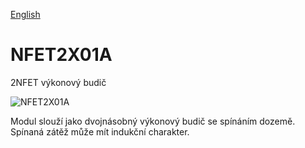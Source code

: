 
[English](./README.md)
<!--- module --->
# NFET2X01A
<!--- Emodule --->

<!--- subtitle --->2NFET výkonový budič<!--- Esubtitle --->

![NFET2X01A](/doc/img/NFET2X01A_QRcode.png)

<!--- description --->Modul slouží jako dvojnásobný výkonový budič se spínáním dozemě. Spínaná zátěž může mít indukční charakter.<!--- Edescription --->
            